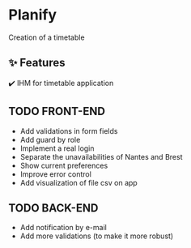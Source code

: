 # Planify
Creation of a timetable


## :sparkles: Features ##

:heavy_check_mark: IHM for timetable application

## TODO FRONT-END

- Add validations in form fields
- Add guard by role
- Implement a real login
- Separate the unavailabilities of Nantes and Brest
- Show current preferences
- Improve error control
- Add visualization of file csv on app

## TODO BACK-END

- Add notification by e-mail
- Add more validations (to make it more robust)
